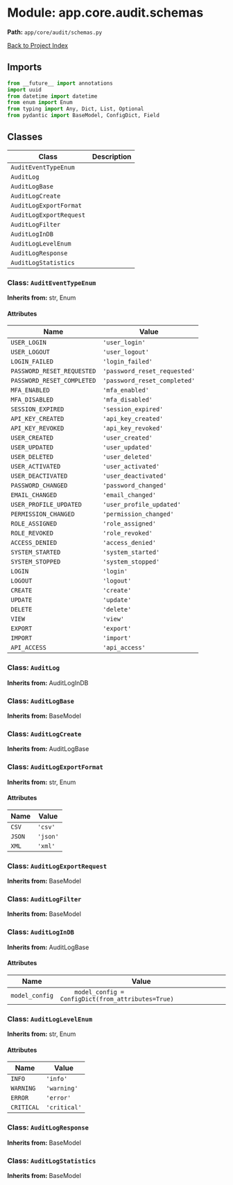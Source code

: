 # Module: app.core.audit.schemas

**Path:** `app/core/audit/schemas.py`

[Back to Project Index](../../../../index.md)

## Imports
```python
from __future__ import annotations
import uuid
from datetime import datetime
from enum import Enum
from typing import Any, Dict, List, Optional
from pydantic import BaseModel, ConfigDict, Field
```

## Classes

| Class | Description |
| --- | --- |
| `AuditEventTypeEnum` |  |
| `AuditLog` |  |
| `AuditLogBase` |  |
| `AuditLogCreate` |  |
| `AuditLogExportFormat` |  |
| `AuditLogExportRequest` |  |
| `AuditLogFilter` |  |
| `AuditLogInDB` |  |
| `AuditLogLevelEnum` |  |
| `AuditLogResponse` |  |
| `AuditLogStatistics` |  |

### Class: `AuditEventTypeEnum`
**Inherits from:** str, Enum

#### Attributes

| Name | Value |
| --- | --- |
| `USER_LOGIN` | `'user_login'` |
| `USER_LOGOUT` | `'user_logout'` |
| `LOGIN_FAILED` | `'login_failed'` |
| `PASSWORD_RESET_REQUESTED` | `'password_reset_requested'` |
| `PASSWORD_RESET_COMPLETED` | `'password_reset_completed'` |
| `MFA_ENABLED` | `'mfa_enabled'` |
| `MFA_DISABLED` | `'mfa_disabled'` |
| `SESSION_EXPIRED` | `'session_expired'` |
| `API_KEY_CREATED` | `'api_key_created'` |
| `API_KEY_REVOKED` | `'api_key_revoked'` |
| `USER_CREATED` | `'user_created'` |
| `USER_UPDATED` | `'user_updated'` |
| `USER_DELETED` | `'user_deleted'` |
| `USER_ACTIVATED` | `'user_activated'` |
| `USER_DEACTIVATED` | `'user_deactivated'` |
| `PASSWORD_CHANGED` | `'password_changed'` |
| `EMAIL_CHANGED` | `'email_changed'` |
| `USER_PROFILE_UPDATED` | `'user_profile_updated'` |
| `PERMISSION_CHANGED` | `'permission_changed'` |
| `ROLE_ASSIGNED` | `'role_assigned'` |
| `ROLE_REVOKED` | `'role_revoked'` |
| `ACCESS_DENIED` | `'access_denied'` |
| `SYSTEM_STARTED` | `'system_started'` |
| `SYSTEM_STOPPED` | `'system_stopped'` |
| `LOGIN` | `'login'` |
| `LOGOUT` | `'logout'` |
| `CREATE` | `'create'` |
| `UPDATE` | `'update'` |
| `DELETE` | `'delete'` |
| `VIEW` | `'view'` |
| `EXPORT` | `'export'` |
| `IMPORT` | `'import'` |
| `API_ACCESS` | `'api_access'` |

### Class: `AuditLog`
**Inherits from:** AuditLogInDB

### Class: `AuditLogBase`
**Inherits from:** BaseModel

### Class: `AuditLogCreate`
**Inherits from:** AuditLogBase

### Class: `AuditLogExportFormat`
**Inherits from:** str, Enum

#### Attributes

| Name | Value |
| --- | --- |
| `CSV` | `'csv'` |
| `JSON` | `'json'` |
| `XML` | `'xml'` |

### Class: `AuditLogExportRequest`
**Inherits from:** BaseModel

### Class: `AuditLogFilter`
**Inherits from:** BaseModel

### Class: `AuditLogInDB`
**Inherits from:** AuditLogBase

#### Attributes

| Name | Value |
| --- | --- |
| `model_config` | `    model_config = ConfigDict(from_attributes=True)` |

### Class: `AuditLogLevelEnum`
**Inherits from:** str, Enum

#### Attributes

| Name | Value |
| --- | --- |
| `INFO` | `'info'` |
| `WARNING` | `'warning'` |
| `ERROR` | `'error'` |
| `CRITICAL` | `'critical'` |

### Class: `AuditLogResponse`
**Inherits from:** BaseModel

### Class: `AuditLogStatistics`
**Inherits from:** BaseModel
